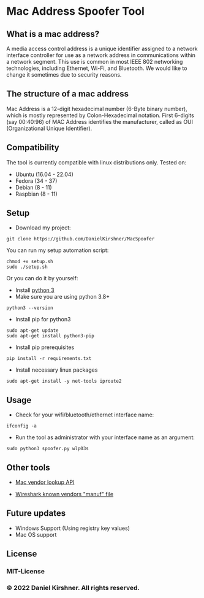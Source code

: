 # Mac Address Spoofer Tool

## What is a mac address?
A media access control address is a unique identifier assigned to a network interface controller for use as a network address in communications within a network segment. This use is common in most IEEE 802 networking technologies, including Ethernet, Wi-Fi, and Bluetooth.
We would like to change it sometimes due to security reasons.


## The structure of a mac address
Mac Address is a 12-digit hexadecimal number (6-Byte binary number), which is mostly represented by Colon-Hexadecimal notation. First 6-digits (say 00:40:96) of MAC Address identifies the manufacturer, called as OUI (Organizational Unique Identifier).


## Compatibility
The tool is currently compatible with linux distributions only.
Tested on:
- Ubuntu (16.04 - 22.04)
- Fedora (34 - 37)
- Debian (8 - 11)
- Raspbian (8 - 11)


## Setup

- Download my project:
```
git clone https://github.com/DanielKirshner/MacSpoofer
```
You can run my setup automation script:
```
chmod +x setup.sh
sudo ./setup.sh
```
Or you can do it by yourself:
- Install [python 3](https://www.python.org/)
- Make sure you are using python 3.8+
```
python3 --version
```
- Install pip for python3
```
sudo apt-get update
sudo apt-get install python3-pip
```
- Install pip prerequisites
```
pip install -r requirements.txt
```
- Install necessary linux packages
```
sudo apt-get install -y net-tools iproute2
```


## Usage

- Check for your wifi/bluetooth/ethernet interface name:
```
ifconfig -a
```

- Run the tool as administrator with your interface name as an argument:
```
sudo python3 spoofer.py wlp03s
```

## Other tools
* [Mac vendor lookup API](https://macvendors.com/)

* [Wireshark known vendors "manuf" file](https://github.com/wireshark/wireshark/blob/master/manuf)

## Future updates
- Windows Support (Using registry key values)
- Mac OS support

## License
### MIT-License
### © 2022 Daniel Kirshner. All rights reserved.